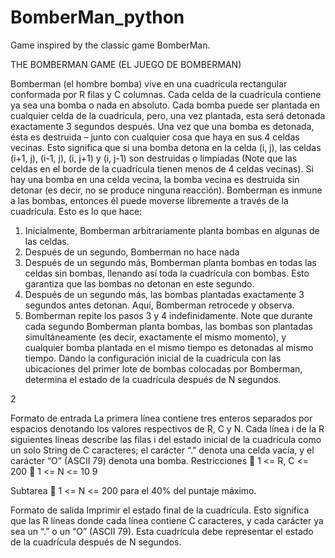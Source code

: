 # BomberMan_python
Game inspired by the classic game BomberMan.

THE BOMBERMAN GAME (EL JUEGO DE BOMBERMAN)

Bomberman (el hombre bomba) vive en una cuadrícula rectangular conformada por R filas
y C columnas. Cada celda de la cuadrícula contiene ya sea una bomba o nada en absoluto.
Cada bomba puede ser plantada en cualquier celda de la cuadrícula, pero, una vez
plantada, esta será detonada exactamente 3 segundos después. Una vez que una bomba
es detonada, ésta es destruida – junto con cualquier cosa que haya en sus 4 celdas
vecinas. Esto significa que si una bomba detona en la celda (i, j), las celdas (i+1, j), (i-1, j),
(i, j+1) y (i, j-1) son destruidas o limpiadas (Note que las celdas en el borde de la cuadrícula
tienen menos de 4 celdas vecinas). Si hay una bomba en una celda vecina, la bomba
vecina es destruida sin detonar (es decir, no se produce ninguna reacción).
Bomberman es inmune a las bombas, entonces él puede moverse libremente a través de
la cuadrícula. Esto es lo que hace:
1. Inicialmente, Bomberman arbitrariamente planta bombas en algunas de las celdas.
2. Después de un segundo, Bomberman no hace nada
3. Después de un segundo más, Bomberman planta bombas en todas las celdas sin
bombas, llenando así toda la cuadrícula con bombas. Esto garantiza que las
bombas no detonan en este segundo.
4. Después de un segundo más, las bombas plantadas exactamente 3 segundos antes
detonan. Aquí, Bomberman retrocede y observa.
5. Bomberman repite los pasos 3 y 4 indefinidamente.
Note que durante cada segundo Bomberman planta bombas, las bombas son plantadas
simultáneamente (es decir, exactamente el mismo momento), y cualquier bomba
plantada en el mismo tiempo es detonadas al mismo tiempo.
Dando la configuración inicial de la cuadrícula con las ubicaciones del primer lote de
bombas colocadas por Bomberman, determina el estado de la cuadrícula después de N
segundos.

2

Formato de entrada
La primera línea contiene tres enteros separados por espacios denotando los valores
respectivos de R, C y N.
Cada línea i de la R siguientes líneas describe las filas i del estado inicial de la cuadrícula
como un solo String de C caracteres; el carácter “.” denota una celda vacía, y el carácter
“O” (ASCII 79) denota una bomba.
Restricciones
 1 &lt;= R, C &lt;= 200
 1 &lt;= N &lt;= 10 9

Subtarea
 1 &lt;= N &lt;= 200 para el 40% del puntaje máximo.

Formato de salida
Imprimir el estado final de la cuadrícula. Esto significa que las R líneas donde cada línea
contiene C caracteres, y cada carácter ya sea un “.” o un “O” (ASCII 79). Esta cuadrícula
debe representar el estado de la cuadrícula después de N segundos.
